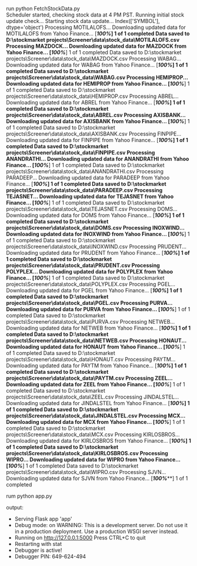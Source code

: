 run python FetchStockData.py  
Scheduler started, checking stock data at 4 PM PST.
Running initial stock update check...
Starting stock data update...
Index(['SYMBOL'], dtype='object')
Processing MOTILALOFS...
Downloading updated data for MOTILALOFS from Yahoo Finance...
[*********************100%***********************]  1 of 1 completed
Data saved to D:\stockmarket projects\Screener\data\stock_data\MOTILALOFS.csv
Processing MAZDOCK...
Downloading updated data for MAZDOCK from Yahoo Finance...
[*********************100%***********************]  1 of 1 completed
Data saved to D:\stockmarket projects\Screener\data\stock_data\MAZDOCK.csv
Processing WABAG...
Downloading updated data for WABAG from Yahoo Finance...
[*********************100%***********************]  1 of 1 completed
Data saved to D:\stockmarket projects\Screener\data\stock_data\WABAG.csv
Processing HEMIPROP...
Downloading updated data for HEMIPROP from Yahoo Finance...
[*********************100%***********************]  1 of 1 completed
Data saved to D:\stockmarket projects\Screener\data\stock_data\HEMIPROP.csv
Processing ABREL...
Downloading updated data for ABREL from Yahoo Finance...
[*********************100%***********************]  1 of 1 completed
Data saved to D:\stockmarket projects\Screener\data\stock_data\ABREL.csv
Processing AXISBANK...
Downloading updated data for AXISBANK from Yahoo Finance...
[*********************100%***********************]  1 of 1 completed
Data saved to D:\stockmarket projects\Screener\data\stock_data\AXISBANK.csv
Processing FINPIPE...
Downloading updated data for FINPIPE from Yahoo Finance...
[*********************100%***********************]  1 of 1 completed
Data saved to D:\stockmarket projects\Screener\data\stock_data\FINPIPE.csv
Processing ANANDRATHI...
Downloading updated data for ANANDRATHI from Yahoo Finance...
[*********************100%***********************]  1 of 1 completed
Data saved to D:\stockmarket projects\Screener\data\stock_data\ANANDRATHI.csv
Processing PARADEEP...
Downloading updated data for PARADEEP from Yahoo Finance...
[*********************100%***********************]  1 of 1 completed
Data saved to D:\stockmarket projects\Screener\data\stock_data\PARADEEP.csv
Processing TEJASNET...
Downloading updated data for TEJASNET from Yahoo Finance...
[*********************100%***********************]  1 of 1 completed
Data saved to D:\stockmarket projects\Screener\data\stock_data\TEJASNET.csv
Processing DOMS...
Downloading updated data for DOMS from Yahoo Finance...
[*********************100%***********************]  1 of 1 completed
Data saved to D:\stockmarket projects\Screener\data\stock_data\DOMS.csv
Processing INOXWIND...
Downloading updated data for INOXWIND from Yahoo Finance...
[*********************100%***********************]  1 of 1 completed
Data saved to D:\stockmarket projects\Screener\data\stock_data\INOXWIND.csv
Processing PRUDENT...
Downloading updated data for PRUDENT from Yahoo Finance...
[*********************100%***********************]  1 of 1 completed
Data saved to D:\stockmarket projects\Screener\data\stock_data\PRUDENT.csv
Processing POLYPLEX...
Downloading updated data for POLYPLEX from Yahoo Finance...
[*********************100%***********************]  1 of 1 completed
Data saved to D:\stockmarket projects\Screener\data\stock_data\POLYPLEX.csv
Processing PGEL...
Downloading updated data for PGEL from Yahoo Finance...
[*********************100%***********************]  1 of 1 completed
Data saved to D:\stockmarket projects\Screener\data\stock_data\PGEL.csv
Processing PURVA...
Downloading updated data for PURVA from Yahoo Finance...
[*********************100%***********************]  1 of 1 completed
Data saved to D:\stockmarket projects\Screener\data\stock_data\PURVA.csv
Processing NETWEB...
Downloading updated data for NETWEB from Yahoo Finance...
[*********************100%***********************]  1 of 1 completed
Data saved to D:\stockmarket projects\Screener\data\stock_data\NETWEB.csv
Processing HONAUT...
Downloading updated data for HONAUT from Yahoo Finance...
[*********************100%***********************]  1 of 1 completed
Data saved to D:\stockmarket projects\Screener\data\stock_data\HONAUT.csv
Processing PAYTM...
Downloading updated data for PAYTM from Yahoo Finance...
[*********************100%***********************]  1 of 1 completed
Data saved to D:\stockmarket projects\Screener\data\stock_data\PAYTM.csv
Processing ZEEL...
Downloading updated data for ZEEL from Yahoo Finance...
[*********************100%***********************]  1 of 1 completed
Data saved to D:\stockmarket projects\Screener\data\stock_data\ZEEL.csv
Processing JINDALSTEL...
Downloading updated data for JINDALSTEL from Yahoo Finance...
[*********************100%***********************]  1 of 1 completed
Data saved to D:\stockmarket projects\Screener\data\stock_data\JINDALSTEL.csv
Processing MCX...
Downloading updated data for MCX from Yahoo Finance...
[*********************100%***********************]  1 of 1 completed
Data saved to D:\stockmarket projects\Screener\data\stock_data\MCX.csv
Processing KIRLOSBROS...
Downloading updated data for KIRLOSBROS from Yahoo Finance...
[*********************100%***********************]  1 of 1 completed
Data saved to D:\stockmarket projects\Screener\data\stock_data\KIRLOSBROS.csv
Processing WIPRO...
Downloading updated data for WIPRO from Yahoo Finance...
[*********************100%***********************]  1 of 1 completed
Data saved to D:\stockmarket projects\Screener\data\stock_data\WIPRO.csv
Processing SJVN...
Downloading updated data for SJVN from Yahoo Finance...
[*********************100%***********************]  1 of 1 completed




rum python app.py
 
 output:
 * Serving Flask app 'app'
 * Debug mode: on
WARNING: This is a development server. Do not use it in a production deployment. Use a production WSGI server instead.
 * Running on http://127.0.0.1:5000
Press CTRL+C to quit
 * Restarting with stat
 * Debugger is active!
 * Debugger PIN: 649-624-494


